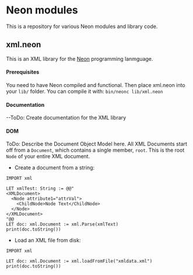 # Neon modules
This is a repository for various Neon modules and library code.

## xml.neon
This is an XML library for the [Neon](https://github.com/ghewgill/neon-lang) programming lanmguage.

#### Prerequisites
You need to have Neon compiled and functional.  Then place xml.neon into your `lib/` folder.  You can compile it with:
`bin/neonc lib/xml.neon`

#### Documentation
--ToDo: Create documentation for the XML library

#### DOM
ToDo: Describe the Document Object Model here.
All XML Documents start off from a `Document`, which contains a single member, `root`.  This is the root `Node` of your entire XML document.  
- Create a document from a string:
```Neon
IMPORT xml

LET xmlTest: String := @@"
<XMLDocument>
  <Node attribute1="attrVal">
    <ChildNode>Node Text</ChildNode>
  </Node>
</XMLDocument>
"@@
LET doc: xml.Document := xml.Parse(xmlText)
print(doc.toString())
```
- Load an XML file from disk:
```Neon
IMPORT xml

LET doc: xml.Document := xml.loadFromFile("xmldata.xml")
print(doc.toString())
```
